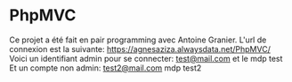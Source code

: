 # PhpMVC

Ce projet a été fait en pair programming avec Antoine Granier.
L'url de connexion est la suivante: https://agnesaziza.alwaysdata.net/PhpMVC/
Voici un identifiant admin pour se connecter: test@mail.com et le mdp test
Et un compte non admin: test2@mail.com mdp test2
